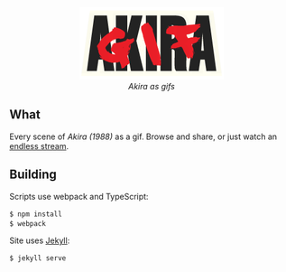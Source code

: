 <div align="center">
    <div>
    <a href="https://gifakira.com">
        <img src="documentation/title.png" title="gifakira" />
    </a>
    </div>
    <i>Akira as gifs</i>
</div>


## What
Every scene of *Akira (1988)* as a gif. Browse and share, or just watch an [endless stream](https://gifakira.com/stream.html).

## Building
Scripts use webpack and TypeScript:

```bash
$ npm install
$ webpack 
```

Site uses [Jekyll](https://jekyllrb.com):

```bash
$ jekyll serve
```
